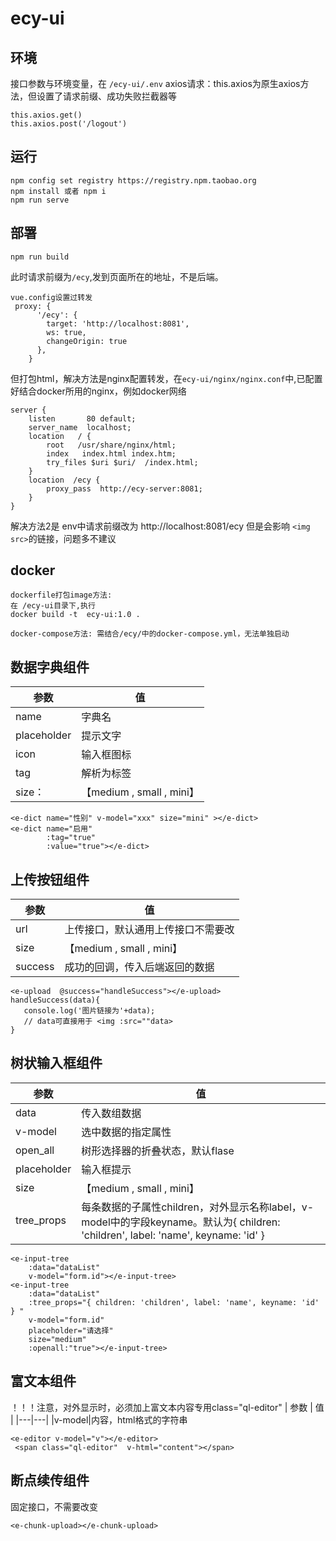 # ecy-ui

## 环境
接口参数与环境变量，在 `/ecy-ui/.env`
axios请求：this.axios为原生axios方法，但设置了请求前缀、成功失败拦截器等
```
this.axios.get()
this.axios.post('/logout')
```
##  运行
```
npm config set registry https://registry.npm.taobao.org
npm install 或者 npm i
npm run serve  
```

## 部署
```
npm run build 
```
此时请求前缀为`/ecy`,发到页面所在的地址，不是后端。
```
vue.config设置过转发
 proxy: {
      '/ecy': {
        target: 'http://localhost:8081',
        ws: true,
        changeOrigin: true
      },
    }
```
但打包html，解决方法是nginx配置转发，在`ecy-ui/nginx/nginx.conf`中,已配置好结合docker所用的nginx，例如docker网络
```
server {
    listen       80 default;
    server_name  localhost;
	location   / {
		root   /usr/share/nginx/html;
		index   index.html index.htm;
		try_files $uri $uri/  /index.html;
	}
	location  /ecy {
		proxy_pass  http://ecy-server:8081;
	}
}
```
解决方法2是 env中请求前缀改为 http://localhost:8081/ecy
但是会影响 `<img src>`的链接，问题多不建议
## docker
```
dockerfile打包image方法:
在 /ecy-ui目录下,执行
docker build -t  ecy-ui:1.0 . 

docker-compose方法: 需结合/ecy/中的docker-compose.yml，无法单独启动
```

## 数据字典组件
| 参数 | 值 |
|---|---|
|name|字典名
|placeholder|提示文字
|icon|输入框图标
|tag|解析为标签
|size：|【medium , small , mini】
```
<e-dict name="性别" v-model="xxx" size="mini" ></e-dict>
<e-dict name="启用"
        :tag="true"
        :value="true"></e-dict>
```
## 上传按钮组件  
| 参数 | 值 |
|---|---|
|url|上传接口，默认通用上传接口不需要改
|size|【medium , small , mini】
|success|成功的回调，传入后端返回的数据
```
<e-upload  @success="handleSuccess"></e-upload>
handleSuccess(data){
   console.log('图片链接为'+data);
   // data可直接用于 <img :src=""data>
}
```
## 树状输入框组件  
| 参数 | 值 |
|---|---|
|data|传入数组数据
|v-model|选中数据的指定属性
|open_all|树形选择器的折叠状态，默认flase
|placeholder|输入框提示
|size| 【medium , small , mini】
|tree_props|每条数据的子属性children，对外显示名称label，v-model中的字段keyname。默认为{ children: 'children', label: 'name', keyname: 'id' }  
```
<e-input-tree
    :data="dataList"  
    v-model="form.id"></e-input-tree>
<e-input-tree
    :data="dataList"  
    :tree_props="{ children: 'children', label: 'name', keyname: 'id' } "
    v-model="form.id"
    placeholder="请选择"
    size="medium"
    :openall:"true"></e-input-tree>
```
## 富文本组件  
！！！注意，对外显示时，必须加上富文本内容专用class="ql-editor"
| 参数 | 值 |
|---|---|
|v-model|内容，html格式的字符串
```
<e-editor v-model="v"></e-editor>
 <span class="ql-editor"  v-html="content"></span>
```
## 断点续传组件
固定接口，不需要改变
```
<e-chunk-upload></e-chunk-upload>
```